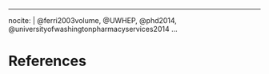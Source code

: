 <!-- 
Do not edit this page.

References are automatically generated from the BibTex file (References.bib)

...which you should create using your reference manager.
-->
---
nocite: | 
  @ferri2003volume, @UWHEP, @phd2014, @universityofwashingtonpharmacyservices2014
...

# References